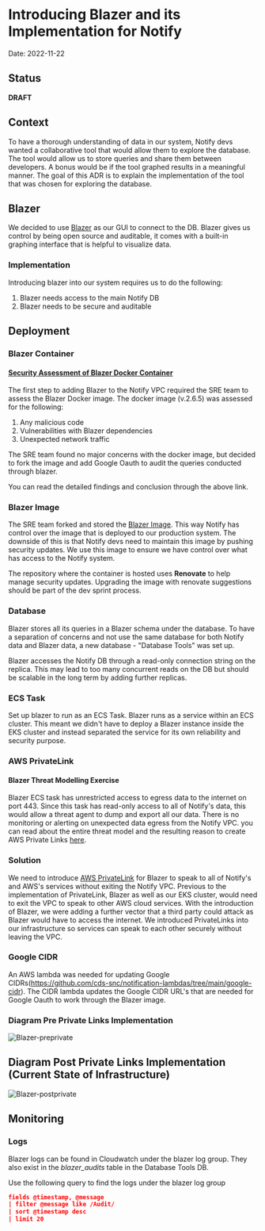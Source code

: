 # Introducing Blazer and its Implementation for Notify

Date: 2022-11-22

## Status

**DRAFT**

## Context
To have a thorough understanding of data in our system, Notify devs wanted a collaborative tool that would allow them to explore the database. The tool would allow us to store queries and share them between developers. A bonus would be if the tool graphed results in a meaningful manner. The goal of this ADR is to explain the implementation of the tool that was chosen for exploring the database.

## Blazer

We decided to use [Blazer](https://github.com/ankane/blazer) as our GUI to connect to the DB. Blazer gives us control by being open source and auditable, it comes with a built-in graphing interface that is helpful to visualize data.

### Implementation

Introducing blazer into our system requires us to do the following:

1. Blazer needs access to the main Notify DB
2. Blazer needs to be secure and auditable

## Deployment

### Blazer Container

#### [Security Assessment of Blazer Docker Container](https://github.com/cds-snc/platform-core-services/issues/155)
The first step to adding Blazer to the Notify VPC required the SRE team to assess the Blazer Docker image. The docker image (v.2.6.5) was assessed for the following:
1. Any malicious code
2. Vulnerabilities with Blazer dependencies
3. Unexpected network traffic

The SRE team found no major concerns with the docker image, but decided to fork the image and add Google Oauth to audit the queries conducted through blazer.

You can read the detailed findings and conclusion through the above link.

### Blazer Image
The SRE team forked and stored the [Blazer Image](https://github.com/cds-snc/notification-lambdas/tree/main/blazer). This way Notify has control over the image that is deployed to our production system. The downside of this is that Notify devs need to maintain this image by pushing security updates. We use this image to ensure we have control over what has access to the Notify system.

The repository where the container is hosted uses **Renovate** to help manage security updates. Upgrading the image with renovate suggestions should be part of the dev sprint process.

### Database
Blazer stores all its queries in a Blazer schema under the database. To have a separation of concerns and not use the same database for both Notify data and Blazer data, a new database - "Database Tools" was set up.

Blazer accesses the Notify DB through a read-only connection string on the replica. This may lead to too many concurrent reads on the DB but should be scalable in the long term by adding further replicas.

### ECS Task
Set up blazer to run as an ECS Task. Blazer runs as a service within an ECS cluster.
This meant we didn't have to deploy a Blazer instance inside the EKS cluster and instead separated the service for its own reliability and security purpose.

### AWS PrivateLink

#### Blazer Threat Modelling Exercise
Blazer ECS task has unrestricted access to egress data to the internet on port 443. Since this task has read-only access to all of Notify's data, this would allow a threat agent to dump and export all our data. There is no monitoring or alerting on unexpected data egress from the Notify VPC. you can read about the entire threat model and the resulting reason to create AWS Private Links [here](https://github.com/cds-snc/platform-core-services/issues/154).

### Solution
We need to introduce [AWS PrivateLink](https://aws.amazon.com/privatelink/) for Blazer to speak to all of Notify's and AWS's services without exiting the Notify VPC. Previous to the implementation of PrivateLink, Blazer as well as our EKS cluster, would need to exit the VPC to speak to other AWS cloud services. With the introduction of Blazer, we were adding a further vector that a third party could attack as Blazer would have to access the internet. We introduced PrivateLinks into our infrastructure so services can speak to each other securely without leaving the VPC.

### Google CIDR
An AWS lambda was needed for updating Google CIDRs(https://github.com/cds-snc/notification-lambdas/tree/main/google-cidr). The CIDR lambda updates the Google CIDR URL's that are needed for Google Oauth to work through the Blazer image.

### Diagram Pre Private Links Implementation

![Blazer-preprivate](https://user-images.githubusercontent.com/8869623/203845636-225e0c9e-1f02-4e2e-85bc-4110cbd1d7a2.png)

## Diagram Post Private Links Implementation (Current State of Infrastructure)

![Blazer-postprivate](https://user-images.githubusercontent.com/8869623/203845655-64a67f1a-42d6-4986-88b2-8a5082c6c108.png)

## Monitoring

### Logs
Blazer logs can be found in Cloudwatch under the blazer log group. They also exist in the *blazer_audits* table in the Database Tools DB.

Use the following query to find the logs under the blazer log group
```json
fields @timestamp, @message
| filter @message like /Audit/
| sort @timestamp desc
| limit 20
```